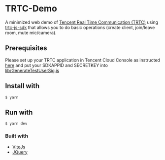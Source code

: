 # TRTC-Demo

A minimized web demo of [Tencent Real Time Communication (TRTC)](https://intl.cloud.tencent.com/products/trtc) using [trtc-js-sdk](https://www.npmjs.com/package/trtc-js-sdk) that allows you to do basic operations (create client, join/leave room, mute mic/camera).

## Prerequisites

Please set up your TRTC application in Tencent Cloud Console as instructed [here](https://intl.cloud.tencent.com/document/product/647/35607) and put your SDKAPPID and SECRETKEY into [lib/GenerateTestUserSig.js](https://github.com/leonchangzhy/trtc-minimized-web-demo/blob/main/lib/GenerateTestUserSig.js)

## Install with

```console
$ yarn
```

## Run with

```console
$ yarn dev
```

### Built with

- [ViteJs](https://vitejs.dev/)
- [JQuery](https://jquery.com)
